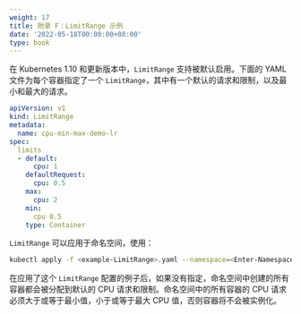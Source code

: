 ```yaml
---
weight: 17
title: 附录 F：LimitRange 示例
date: '2022-05-18T00:00:00+08:00'
type: book
---
```


在 Kubernetes 1.10 和更新版本中，`LimitRange` 支持被默认启用。下面的 YAML 文件为每个容器指定了一个 `LimitRange`，其中有一个默认的请求和限制，以及最小和最大的请求。

```yaml
apiVersion: v1
kind: LimitRange
metadata:
  name: cpu-min-max-demo-lr
spec:
  limits
  - default:
      cpu: 1
    defaultRequest:
      cpu: 0.5
    max:
      cpu: 2
    min:
      cpu 0.5
    type: Container
```

`LimitRange` 可以应用于命名空间，使用：

```sh
kubectl apply -f <example-LimitRange>.yaml --namespace=<Enter-Namespace>
```

在应用了这个 `LimitRange` 配置的例子后，如果没有指定，命名空间中创建的所有容器都会被分配到默认的 CPU 请求和限制。命名空间中的所有容器的 CPU 请求必须大于或等于最小值，小于或等于最大 CPU 值，否则容器将不会被实例化。
